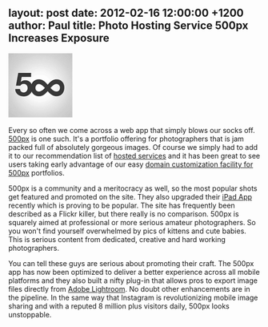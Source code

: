 layout: post
date: 2012-02-16 12:00:00 +1200
author: Paul
title: Photo Hosting Service 500px Increases Exposure
----

![500px.png](/media/2012-02-16-500px.png)

Every so often we come across a web app that simply blows our socks off. [500px](http://500px.com/) is one such. It's a portfolio offering for photographers that is jam packed full of absolutely gorgeous images. Of course we simply had to add it to our recommendation list of [hosted services](https://iwantmyname.com/services) and it has been great to see users taking early advantage of our easy [domain customization facility for 500px](https://iwantmyname.com/services/portfolio/500px-custom-domain-registration) portfolios.


500px is a community and a meritocracy as well, so the most popular shots get featured and promoted on the site. They also upgraded their [iPad App](http://itunes.apple.com/us/app/500px/id471965292?mt=8) recently which is proving to be popular. The site has frequently been described as a Flickr killer, but there really is no comparison. 500px is squarely aimed at professional or more serious amateur photographers. So you won't find yourself overwhelmed by pics of kittens and cute babies. This is serious content from dedicated, creative and hard working photographers.

You can tell these guys are serious about promoting their craft. The 500px app has now been optimized to deliver a better experience across all mobile platforms and they also built a nifty plug-in that allows pros to export image files directly from [Adobe Lightroom](http://www.adobe.com/products/photoshoplightroom/). No doubt other enhancements are in the pipeline. In the same way that Instagram is revolutionizing mobile image sharing and with a reputed 8 million plus visitors daily, 500px looks unstoppable.
